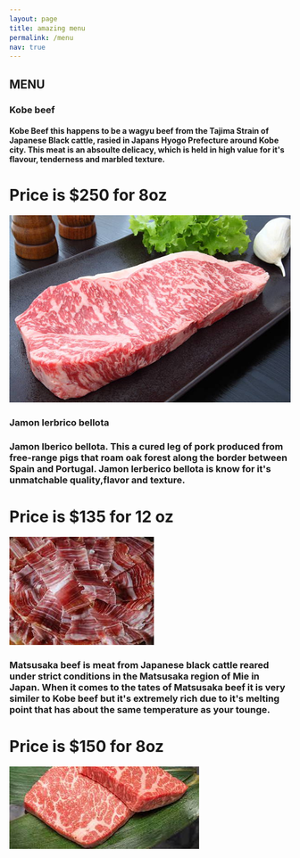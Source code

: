 ```yaml
---
layout: page
title: amazing menu
permalink: /menu
nav: true
---
```


## MENU 



### Kobe beef 

#### Kobe Beef this happens to be a wagyu beef from the Tajima Strain of Japanese Black cattle, rasied in Japans Hyogo Prefecture around Kobe city. This meat is an absoulte delicacy, which is held in high value for it's flavour, tenderness and marbled texture. 

# Price is $250 for 8oz 
![Kobe beef](assets/images/kobebeef.jpeg)

### Jamon lerbrico bellota 

### Jamon lberico bellota. This a cured leg of pork produced from free-range pigs that roam oak forest along the border between Spain and Portugal. Jamon lerberico bellota is know for it's unmatchable quality,flavor and texture. 

# Price is $135 for 12 oz 
![Jamonbellota](assets/images/JamondeBellota.jpeg)


### Matsusaka beef is meat from Japanese black cattle reared under strict conditions in the Matsusaka region of Mie in Japan. When it comes to the tates of Matsusaka beef it is very similer to Kobe beef but it's extremely rich due to it's melting point that has about the same temperature as your tounge. 

# Price is $150 for 8oz 
![Matsusaka](assets/images/Matsusakabeef.jpeg)